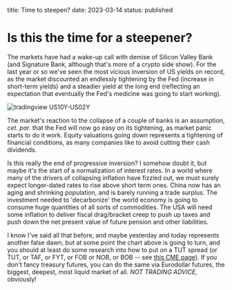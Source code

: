title: Time to steepen?
date: 2023-03-14
status: published

# Is this the time for a steepener?
The markets have had a wake-up call with demise of Silicon Valley Bank (and Signature Bank, although that's more of a crypto side show).
For the last year or so we've seen the most vicious inversion of US yields on record, as the market discounted an endlessly tightening by the Fed (increase in short-term yields) and a steadier yield at the long end (reflecting an expectation that eventually the Fed's medicine was going to start working).

![tradingview US10Y-US02Y](https://www.tradingview.com/x/YdLIsAVf/)

The market's reaction to the collapse of a couple of banks is an assumption, _cet. par._ that the Fed will now go easy on its tightening, as market panic starts to do it work.
Equity valuations going down represents a tightening of financial conditions, 
as many companies like to avoid cutting their cash dividends. 

Is this really the end of progressive inversion? I somehow doubt it, but maybe it's the start of a normalization of interest rates. In a world where many of the drivers of collapsing inflation have fizzled out, we must surely expect longer-dated rates to rise above short term ones.
China now has an aging and shrinking population, and is barely running a trade surplus.
The investment needed to 'decarbonize' the world economy is going to consume huge
quantities of all sorts of commodities. The USA will need some inflation to deliver fiscal drag/bracket creep to push up taxes and push down the net present value of future pension and other liabilities.

I know I've said all that before, and maybe yesterday and today represents another false dawn, but at some point the chart above is going to turn, and you should at least do some research into how to put on a TUT spread (or TUT, or TAF, or FYT, or FOB or NOB, or BOB -- see [this CME page](https://www.cmegroup.com/trading/interest-rates/intercommodity-spread.html)). If you don't fancy treasury futures, you can do the same via Eurodollar futures, the biggest, deepest, most liquid market of all.
_NOT TRADING ADVICE,_  obviously!


